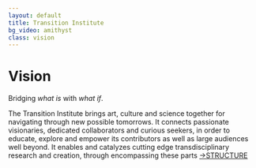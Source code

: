 ```yaml
---
layout: default
title: Transition Institute
bg_video: amithyst
class: vision
---
```


# Vision

Bridging *what is* with *what if*.

The Transition Institute brings art, culture and science together for navigating through new possible tomorrows. It connects passionate visionaries, dedicated collaborators and curious seekers, in order to educate, explore and empower its contributors as well as large audiences well beyond. It enables and catalyzes cutting edge transdisciplinary research and creation, through encompassing these parts <a href="/structure">&#8594;STRUCTURE</a>

